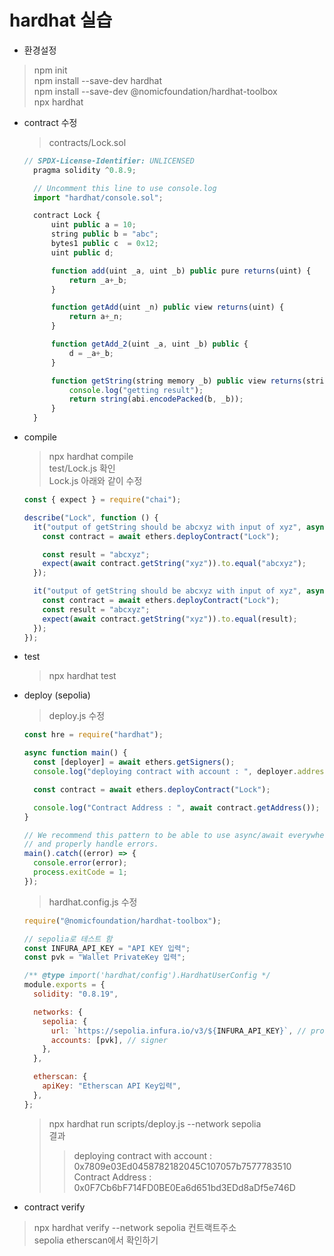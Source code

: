 # hardhat 실습

- 환경설정

> npm init  
> npm install --save-dev hardhat  
> npm install --save-dev @nomicfoundation/hardhat-toolbox  
> npx hardhat

- contract 수정

  > contracts/Lock.sol

  ```javascript
  // SPDX-License-Identifier: UNLICENSED
  	pragma solidity ^0.8.9;

  	// Uncomment this line to use console.log
  	import "hardhat/console.sol";

  	contract Lock {
  		uint public a = 10;
  		string public b = "abc";
  		bytes1 public c  = 0x12;
  		uint public d;

  		function add(uint _a, uint _b) public pure returns(uint) {
  			return _a+_b;
  		}

  		function getAdd(uint _n) public view returns(uint) {
  			return a+_n;
  		}

  		function getAdd_2(uint _a, uint _b) public {
  			d = _a+_b;
  		}

  		function getString(string memory _b) public view returns(string memory) {
  			console.log("getting result");
  			return string(abi.encodePacked(b, _b));
  		}
  	}
  ```

- compile

  > npx hardhat compile  
  > test/Lock.js 확인  
  > Lock.js 아래와 같이 수정

  ```javascript
  const { expect } = require("chai");

  describe("Lock", function () {
    it("output of getString should be abcxyz with input of xyz", async function () {
      const contract = await ethers.deployContract("Lock");

      const result = "abcxyz";
      expect(await contract.getString("xyz")).to.equal("abcxyz");
    });

    it("output of getString should be abcxyz with input of xyz", async function () {
      const contract = await ethers.deployContract("Lock");
      const result = "abcxyz";
      expect(await contract.getString("xyz")).to.equal(result);
    });
  });
  ```

- test

  > npx hardhat test

- deploy (sepolia)

  > deploy.js 수정

  ```javascript
  const hre = require("hardhat");

  async function main() {
    const [deployer] = await ethers.getSigners();
    console.log("deploying contract with account : ", deployer.address);

    const contract = await ethers.deployContract("Lock");

    console.log("Contract Address : ", await contract.getAddress());
  }

  // We recommend this pattern to be able to use async/await everywhere
  // and properly handle errors.
  main().catch((error) => {
    console.error(error);
    process.exitCode = 1;
  });
  ```

  > hardhat.config.js 수정

  ```javascript
  require("@nomicfoundation/hardhat-toolbox");

  // sepolia로 테스트 함
  const INFURA_API_KEY = "API KEY 입력";
  const pvk = "Wallet PrivateKey 입력";

  /** @type import('hardhat/config').HardhatUserConfig */
  module.exports = {
    solidity: "0.8.19",

    networks: {
      sepolia: {
        url: `https://sepolia.infura.io/v3/${INFURA_API_KEY}`, // provider
        accounts: [pvk], // signer
      },
    },

    etherscan: {
      apiKey: "Etherscan API Key입력",
    },
  };
  ```

  > npx hardhat run scripts/deploy.js --network sepolia  
  > 결과
  >
  > > deploying contract with account : 0x7809e03Ed0458782182045C107057b7577783510
  > > Contract Address : 0x0F7Cb6bF714FD0BE0Ea6d651bd3EDd8aDf5e746D

- contract verify

> npx hardhat verify --network sepolia 컨트랙트주소  
> sepolia etherscan에서 확인하기
